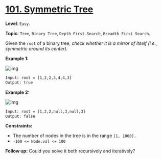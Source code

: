 # [101. Symmetric Tree](https://leetcode.com/problems/symmetric-tree/)

**Level**: `Easy`.

**Topic**: `Tree`, `Binary Tree`, `Depth First Search`, `Breadth First Search`.

Given the `root` of a binary tree, _check whether it is a mirror of itself (i.e., symmetric around its center)._

**Example 1:**

![img](https://assets.leetcode.com/uploads/2021/02/19/symtree1.jpg)

```txt
Input: root = [1,2,2,3,4,4,3]
Output: true
```

**Example 2:**

![img](https://assets.leetcode.com/uploads/2021/02/19/symtree2.jpg)

```txt
Input: root = [1,2,2,null,3,null,3]
Output: false
```

**Constraints:**

- The number of nodes in the tree is in the range `[1, 1000].`
- `-100 <= Node.val <= 100`

**Follow up:** Could you solve it both recursively and iteratively?
